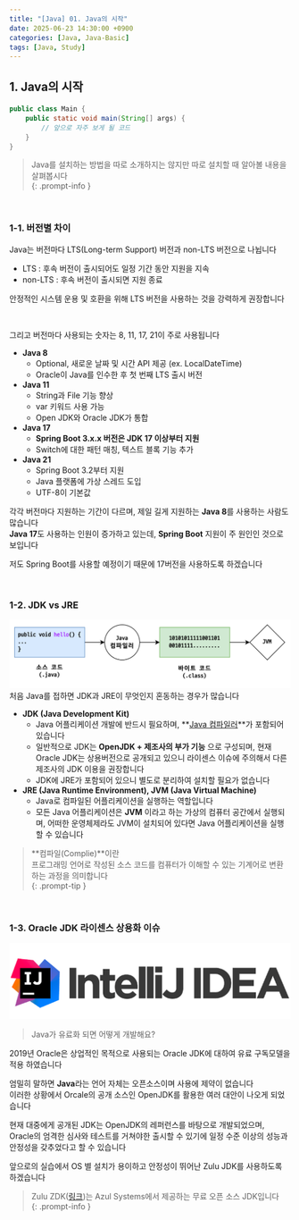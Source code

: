 ```yaml
---
title: "[Java] 01. Java의 시작"
date: 2025-06-23 14:30:00 +0900
categories: [Java, Java-Basic]
tags: [Java, Study]
---
```


## 1. Java의 시작   

```java
public class Main {
    public static void main(String[] args) {
        // 앞으로 자주 보게 될 코드
    }
}
```

> Java를 설치하는 방법을 따로 소개하지는 않지만 따로 설치할 때 알아볼 내용을 살펴봅시다   
{: .prompt-info } 

<br>

### 1-1. 버전별 차이   
   
Java는 버전마다 LTS(Long-term Support) 버전과 non-LTS 버전으로 나뉩니다   
- LTS : 후속 버전이 출시되어도 일정 기간 동안 지원을 지속   
- non-LTS : 후속 버전이 출시되면 지원 종료   
   
안정적인 시스템 운용 및 호환을 위해 LTS 버전을 사용하는 것을 강력하게 권장합니다   
   
<br>

그리고 버전마다 사용되는 숫자는 8, 11, 17, 21이 주로 사용됩니다   

- **Java 8**
    - Optional, 새로운 날짜 및 시간 API 제공 (ex. LocalDateTime)
    - Oracle이 Java를 인수한 후 첫 번째 LTS 출시 버전
- **Java 11**
    - String과 File 기능 향상
    - var 키워드 사용 가능
    - Open JDK와 Oracle JDK가 통합
- **Java 17**
    - **Spring Boot 3.x.x 버전은 JDK 17 이상부터 지원**
    - Switch에 대한 패턴 매칭, 텍스트 블록 기능 추가
- **Java 21**
    - Spring Boot 3.2부터 지원
    - Java 플랫폼에 가상 스레드 도입
    - UTF-8이 기본값
   
각각 버전마다 지원하는 기간이 다르며, 제일 길게 지원하는 **Java 8**를 사용하는 사람도 많습니다   
**Java 17**도 사용하는 인원이 증가하고 있는데, **Spring Boot** 지원이 주 원인인 것으로 보입니다   
   
저도 Spring Boot를 사용할 예정이기 때문에 17버전을 사용하도록 하겠습니다   

<br>

### 1-2. JDK vs JRE   
   
<img alt="img" src="/assets/img/postimg/postimg026.png" style="background-color: white" />   
처음 Java를 접하면 JDK과 JRE이 무엇인지 혼동하는 경우가 많습니다   
   
- **JDK (Java Development Kit)**
    - Java 어플리케이션 개발에 반드시 필요하며, **<u>Java 컴파일러</u>**가 포함되어 있습니다   
    - 일반적으로 JDK는 **OpenJDK + 제조사의 부가 기능** 으로 구성되며, 현재 Oracle JDK는 상용버전으로 공개되고 있으니 라이센스 이슈에 주의해서 다른 제조사의 JDK 이용을 권장합니다      
    - JDK에 JRE가 포함되어 있으니 별도로 분리하여 설치할 필요가 없습니다   
- **JRE (Java Runtime Environment), JVM (Java Virtual Machine)**
    - Java로 컴파일된 어플리케이션을 실행하는 역할입니다   
    - 모든 Java 어플리케이션은 **JVM** 이라고 하는 가상의 컴퓨터 공간에서 실행되며, 어떠한 운영체제라도 JVM이 설치되어 있다면 Java 어플리케이션을 실행할 수 있습니다   

> **컴파일(Complie)**이란   
> 프로그래밍 언어로 작성된 소스 코드를 컴퓨터가 이해할 수 있는 기계어로 변환하는 과정을 의미합니다   
{: .prompt-tip }    

<br>

### 1-3. Oracle JDK 라이센스 상용화 이슈   
   
<img alt="img" src="/assets/img/postimg/postimg027.png" style="background-color: white" />   

> Java가 유료화 되면 어떻게 개발해요?   
   
2019년 Oracle은 상업적인 목적으로 사용되는 Oracle JDK에 대하여 유료 구독모델을 적용 하였습니다   
   
엄밀히 말하면 **Java**라는 언어 자체는 오픈소스이며 사용에 제약이 없습니다   
이러한 상황에서 Orcale의 공개 소스인 OpenJDK를 활용한 여러 대안이 나오게 되었습니다   
   
현재 대중에게 공개된 JDK는 OpenJDK의 레퍼런스를 바탕으로 개발되었으며, Oracle의 엄격한 심사와 테스트를 거쳐야한 출시할 수 있기에 
일정 수준 이상의 성능과 안정성을 갖추었다고 할 수 있습니다   
   
앞으로의 실습에서 OS 별 설치가 용이하고 안정성이 뛰어난 Zulu JDK를 사용하도록 하겠습니다   

> Zulu ZDK([링크](https://www.azul.com/downloads/?package=jdk#zulu))는 Azul Systems에서 제공하는 무료 오픈 소스 JDK입니다   
{: .prompt-info }